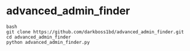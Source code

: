 # advanced_admin_finder

```
bash
git clone https://github.com/darkboss1bd/advanced_admin_finder.git
cd advanced_admin_finder
python advanced_admin_finder.py
```
